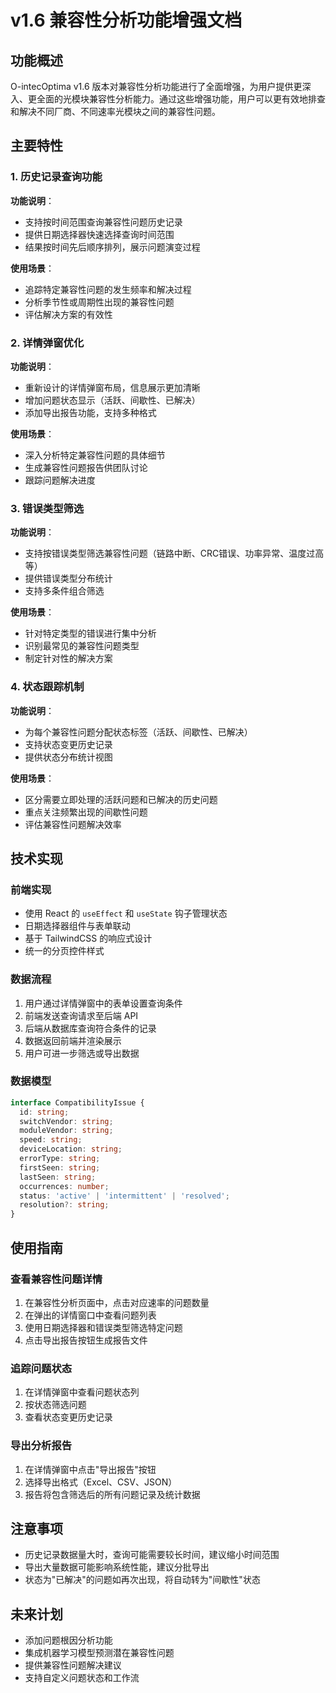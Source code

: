 # v1.6 兼容性分析功能增强文档

## 功能概述

O-intecOptima v1.6 版本对兼容性分析功能进行了全面增强，为用户提供更深入、更全面的光模块兼容性分析能力。通过这些增强功能，用户可以更有效地排查和解决不同厂商、不同速率光模块之间的兼容性问题。

## 主要特性

### 1. 历史记录查询功能

**功能说明**：
- 支持按时间范围查询兼容性问题历史记录
- 提供日期选择器快速选择查询时间范围
- 结果按时间先后顺序排列，展示问题演变过程

**使用场景**：
- 追踪特定兼容性问题的发生频率和解决过程
- 分析季节性或周期性出现的兼容性问题
- 评估解决方案的有效性

### 2. 详情弹窗优化

**功能说明**：
- 重新设计的详情弹窗布局，信息展示更加清晰
- 增加问题状态显示（活跃、间歇性、已解决）
- 添加导出报告功能，支持多种格式

**使用场景**：
- 深入分析特定兼容性问题的具体细节
- 生成兼容性问题报告供团队讨论
- 跟踪问题解决进度

### 3. 错误类型筛选

**功能说明**：
- 支持按错误类型筛选兼容性问题（链路中断、CRC错误、功率异常、温度过高等）
- 提供错误类型分布统计
- 支持多条件组合筛选

**使用场景**：
- 针对特定类型的错误进行集中分析
- 识别最常见的兼容性问题类型
- 制定针对性的解决方案

### 4. 状态跟踪机制

**功能说明**：
- 为每个兼容性问题分配状态标签（活跃、间歇性、已解决）
- 支持状态变更历史记录
- 提供状态分布统计视图

**使用场景**：
- 区分需要立即处理的活跃问题和已解决的历史问题
- 重点关注频繁出现的间歇性问题
- 评估兼容性问题解决效率

## 技术实现

### 前端实现
- 使用 React 的 `useEffect` 和 `useState` 钩子管理状态
- 日期选择器组件与表单联动
- 基于 TailwindCSS 的响应式设计
- 统一的分页控件样式

### 数据流程
1. 用户通过详情弹窗中的表单设置查询条件
2. 前端发送查询请求至后端 API
3. 后端从数据库查询符合条件的记录
4. 数据返回前端并渲染展示
5. 用户可进一步筛选或导出数据

### 数据模型
```typescript
interface CompatibilityIssue {
  id: string;
  switchVendor: string;
  moduleVendor: string;
  speed: string;
  deviceLocation: string;
  errorType: string;
  firstSeen: string;
  lastSeen: string;
  occurrences: number;
  status: 'active' | 'intermittent' | 'resolved';
  resolution?: string;
}
```

## 使用指南

### 查看兼容性问题详情
1. 在兼容性分析页面中，点击对应速率的问题数量
2. 在弹出的详情窗口中查看问题列表
3. 使用日期选择器和错误类型筛选特定问题
4. 点击导出报告按钮生成报告文件

### 追踪问题状态
1. 在详情弹窗中查看问题状态列
2. 按状态筛选问题
3. 查看状态变更历史记录

### 导出分析报告
1. 在详情弹窗中点击"导出报告"按钮
2. 选择导出格式（Excel、CSV、JSON）
3. 报告将包含筛选后的所有问题记录及统计数据

## 注意事项

- 历史记录数据量大时，查询可能需要较长时间，建议缩小时间范围
- 导出大量数据可能影响系统性能，建议分批导出
- 状态为"已解决"的问题如再次出现，将自动转为"间歇性"状态

## 未来计划

- 添加问题根因分析功能
- 集成机器学习模型预测潜在兼容性问题
- 提供兼容性问题解决建议
- 支持自定义问题状态和工作流